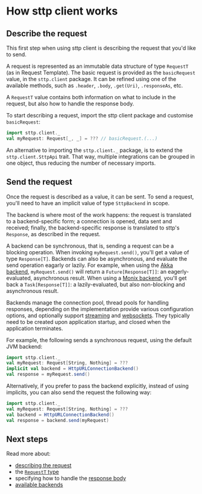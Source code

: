 # How sttp client works

## Describe the request

This first step when using sttp client is describing the request that you'd like to send. 

A request is represented as an immutable data structure of type `RequestT` (as in Request Template). The basic request is provided as the `basicRequest` value, in the `sttp.client` package. It can be refined using one of the available methods, such as `.header`, `.body`, `.get(Uri)`, `.responseAs`, etc.

A `RequestT` value contains both information on what to include in the request, but also how to handle the response body. 

To start describing a request, import the sttp client package and customise `basicRequest`:

```scala
import sttp.client._
val myRequest: Request[_, _] = ??? // basicRequest.(...)
```

An alternative to importing the `sttp.client._` package, is to extend the `sttp.client.SttpApi` trait. That way, multiple integrations can be grouped in one object, thus reducing the number of necessary imports.

## Send the request

Once the request is described as a value, it can be sent. To send a request, you'll need to have an implicit value of type `SttpBackend` in scope. 

The backend is where most of the work happens: the request is translated to a backend-specific form; a connection is opened, data sent and received; finally, the backend-specific response is translated to sttp's `Response`, as described in the request.

A backend can be synchronous, that is, sending a request can be a blocking operation. When invoking `myRequest.send()`, you'll get a value of type `Response[T]`. Backends can also be asynchronous, and evaluate the send operation eagarly or lazily. For example, when using the [Akka backend](backends/akka.md), `myRequest.send()` will return a `Future[Response[T]]`: an eagerly-evaluated, asynchronous result. When using a [Monix backend](backends/monix.md), you'll get back a `Task[Response[T]]`: a lazily-evaluated, but also non-blocking and asynchronous result. 

Backends manage the connection pool, thread pools for handling responses, depending on the implementation provide various configuration options, and optionally support [streaming](requests/streaming.md) and [websockets](websockets.md). They typically need to be created upon application startup, and closed when the application terminates. 

For example, the following sends a synchronous request, using the default JVM backend:

```scala
import sttp.client._
val myRequest: Request[String, Nothing] = ???
implicit val backend = HttpURLConnectionBackend()
val response = myRequest.send()
```

Alternatively, if you prefer to pass the backend explicitly, instead of using implicits, you can also send the request the following way:

```scala
import sttp.client._
val myRequest: Request[String, Nothing] = ???
val backend = HttpURLConnectionBackend()
val response = backend.send(myRequest)
```

## Next steps

Read more about:

* [describing the request](requests/basics.md)
* the [`RequestT` type](requests/type.md)
* specifying how to handle the [response body](responses/body.md)
* [available backends](backends/summary.md)
